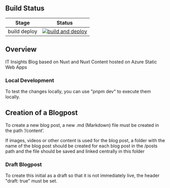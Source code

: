 ## Build Status

| Stage        | Status                                                                                                                                                                              |
| ------------ | ----------------------------------------------------------------------------------------------------------------------------------------------------------------------------------- |
| build deploy | [![build and deploy](https://github.com/it-insights/it-insights-blog/actions/workflows/ci.yml/badge.svg)](https://github.com/it-insights/it-insights-blog/actions/workflows/ci.yml) |

## Overview

IT Insights Blog based on Nuxt and Nuxt Content hosted on Azure Static Web Apps

### Local Development

To test the changes locally, you can use "pnpm dev" to execute them locally.

## Creation of a Blogpost

To create a new blog post, a new .md (Markdown) file must be created in the path ‘/content’.

If images, videos or other content is used for the blog post, a folder with the name of the blog post should be created for each blog post in the /posts path and the file should be saved and linked centrally in this folder

### Draft Blogpost

To create this initial as a draft so that it is not immediately live, the header "draft: true" must be set.
